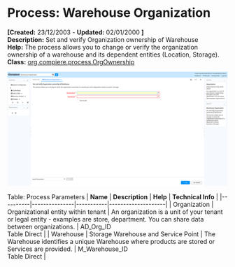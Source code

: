 # Process: Warehouse Organization 

**[Created:** 23/12/2003 - **Updated:** 02/01/2000 **]**  
**Description:** Set and verify Organization ownership of Warehouse  
**Help:** The process allows you to change or verify the organization ownership of a warehouse and its dependent entities (Location, Storage).  
**Class:** [org.compiere.process.OrgOwnership](https://jenkins.idempiere.org/job/iDempiere12Daily/ws/org.idempiere.javadoc/API/org/compiere/process/OrgOwnership.html)

![](/img/docs/manual/WarehouseOrganization-Process_iDempiere_v12.0.0.png)

Table: Process Parameters
| **Name** | **Description** | **Help** | **Technical Info** |
|----------|---------------|-----------|--------------------|
| Organization | Organizational entity within tenant | An organization is a unit of your tenant or legal entity - examples are store, department. You can share data between organizations. | AD_Org_ID<br/>Table Direct | 
| Warehouse | Storage Warehouse and Service Point | The Warehouse identifies a unique Warehouse where products are stored or Services are provided. | M_Warehouse_ID<br/>Table Direct | 


